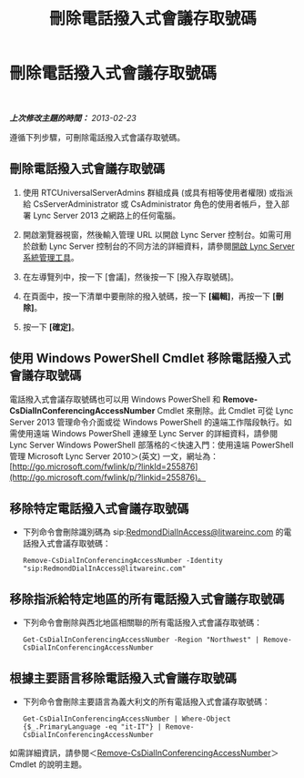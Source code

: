 ﻿---
title: 刪除電話撥入式會議存取號碼
TOCTitle: 刪除電話撥入式會議存取號碼
ms:assetid: 199c5d9c-0489-4ad5-a7f1-ca59fe0e6ac7
ms:mtpsurl: https://technet.microsoft.com/zh-tw/library/Gg520956(v=OCS.15)
ms:contentKeyID: 49290235
ms.date: 08/10/2015
mtps_version: v=OCS.15
ms.translationtype: HT
---

# 刪除電話撥入式會議存取號碼

 

_**上次修改主題的時間：** 2013-02-23_

遵循下列步驟，可刪除電話撥入式會議存取號碼。

## 刪除電話撥入式會議存取號碼

1.  使用 RTCUniversalServerAdmins 群組成員 (或具有相等使用者權限) 或指派給 CsServerAdministrator 或 CsAdministrator 角色的使用者帳戶，登入部署 Lync Server 2013 之網路上的任何電腦。

2.  開啟瀏覽器視窗，然後輸入管理 URL 以開啟 Lync Server 控制台。如需可用於啟動 Lync Server 控制台的不同方法的詳細資料，請參閱[開啟 Lync Server 系統管理工具](lync-server-2013-open-lync-server-administrative-tools.md)。

3.  在左導覽列中，按一下 \[會議\]，然後按一下 \[撥入存取號碼\]。

4.  在頁面中，按一下清單中要刪除的撥入號碼，按一下 **\[編輯\]**，再按一下 **\[刪除\]**。

5.  按一下 **\[確定\]**。

## 使用 Windows PowerShell Cmdlet 移除電話撥入式會議存取號碼

電話撥入式會議存取號碼也可以用 Windows PowerShell 和 **Remove-CsDialInConferencingAccessNumber** Cmdlet 來刪除。此 Cmdlet 可從 Lync Server 2013 管理命令介面或從 Windows PowerShell 的遠端工作階段執行。如需使用遠端 Windows PowerShell 連線至 Lync Server 的詳細資料，請參閱 Lync Server Windows PowerShell 部落格的＜快速入門：使用遠端 PowerShell 管理 Microsoft Lync Server 2010＞(英文) 一文，網址為：[http://go.microsoft.com/fwlink/p/?linkId=255876](http://go.microsoft.com/fwlink/p/?linkid=255876)。

## 移除特定電話撥入式會議存取號碼

  - 下列命令會刪除識別碼為 sip:RedmondDialInAccess@litwareinc.com 的電話撥入式會議存取號碼：
    
        Remove-CsDialInConferencingAccessNumber -Identity "sip:RedmondDialInAccess@litwareinc.com"

## 移除指派給特定地區的所有電話撥入式會議存取號碼

  - 下列命令會刪除與西北地區相關聯的所有電話撥入式會議存取號碼：
    
        Get-CsDialInConferencingAccessNumber -Region "Northwest" | Remove-CsDialInConferencingAccessNumber

## 根據主要語言移除電話撥入式會議存取號碼

  - 下列命令會刪除主要語言為義大利文的所有電話撥入式會議存取號碼：
    
        Get-CsDialInConferencingAccessNumber | Where-Object {$_.PrimaryLanguage -eq "it-IT"} | Remove-CsDialInConferencingAccessNumber

如需詳細資訊，請參閱＜[Remove-CsDialInConferencingAccessNumber](https://docs.microsoft.com/en-us/powershell/module/skype/Remove-CsDialInConferencingAccessNumber)＞Cmdlet 的說明主題。

